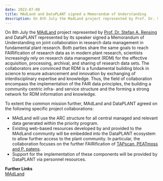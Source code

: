 ```yaml
---
date: 2022-07-08
title: MAdLand and DataPLANT signed a Memorandum of Understanding
description: On 8th July the MadLand project represented by Prof. Dr. Stefan A. Rensing and DataPLANT represented by its speaker signed a Memorandum of Understanding on joint collaboration in research data management in fundamental plant research. Both parties share the same goals to reach FAIRification of research data as in modern plant research, scientists increasingly rely on research data management (RDM) for the effective acquisition, processing, archival, and sharing of research data sets...
---
```

On 8th July the [MAdLand](https://madland.science/) project represented by [Prof. Dr. Stefan A. Rensing](https://uni-freiburg.de/universitaet/organisation-und-verwaltung/rektorat/prorektorat-fuer-forschung-und-innovation/) and DataPLANT represented by its speaker signed a Memorandum of Understanding on joint collaboration in research data management in fundamental plant research. Both parties share the same goals to reach FAIRification of research data as in modern plant research, scientists increasingly rely on research data management (RDM) for the effective acquisition, processing, archival, and sharing of research data sets. The collaborators are convinced that RDM is a fundamental building block in science to ensure advancement and innovation by exchanging of interdisciplinary expertise and knowledge. Thus, the field of collaboration encompass the implementation of the FAIR data principles, the building a community centric infra- and service structure and the forming a strong network for RDM information and knowledge.

To extent the common mission further, MAdLand and DataPLANT agreed on the following specific project collaborations:

* MAdLand will use the ARC structure for all central managed and relevant data generated within the priority program.
* Existing web-based resources developed by and provided to the MAdLand community will be embedded into the DataPLANT ecosystem to allow further access to the plant community. In particular, the collaboration focuses on the further FAIRification of [TAPscan, PEATmoss and P. patens](https://plantcode.cup.uni-freiburg.de/).
* Support for the implementation of these components will be provided by DataPLANT via personnel resources.  

  
**Further Links**  
[MAdLand](https://madland.science/)
